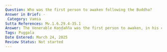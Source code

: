 ```yaml
---
Question: Who was the first person to awaken following the Buddha?
Answer in Brief: -
 Category: Vamsa
Sutta References: Mv.1.6.29.4-35.1
Answer: The Venerable Koṇḍañña was the first person to awaken, in his case to stream-entry, following the Buddha, then, Vappa and Bhaddiya after him, and then Mahānāma and Assaji following them. 
Tags: Puggala
Date Entered: March 24, 2025
Review Status: Not started
---
```

